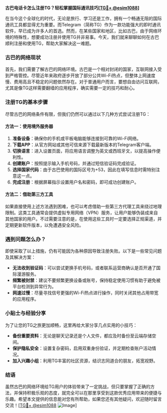 **古巴电话卡怎么注册TG？轻松掌握国际通讯技巧[[TG💪+ @esim1088](https://t.me/s/esim1088)]**

在当今这个全球化的时代，无论是旅行、学习还是工作，拥有一个畅通无阻的国际通讯工具都显得尤为重要。而Telegram（简称TG）作为一款功能强大的即时通讯软件，早已成为许多人的首选。然而，在某些国家和地区，比如古巴，由于网络环境的特殊性，想要成功注册并使用TG并非易事。今天，我们就来聊聊如何在古巴顺利注册和使用TG，帮助大家解决这一难题。

### 古巴的网络现状

首先，我们需要了解古巴的网络环境。古巴是一个相对封闭的国家，互联网接入受到严格管控。尽管近年来政府逐步开放了部分公共Wi-Fi热点，但整体上网速度慢、费用高且不稳定的问题依然存在。对于普通用户而言，要想自由访问互联网，尤其是像TG这样需要翻墙的应用程序，确实需要一定的技巧和耐心。

### 注册TG的基本步骤

尽管古巴的网络条件有限，但我们仍然可以通过以下几种方式尝试注册TG：

#### 方法一：使用境外服务器

1. **准备设备**：确保你的手机或平板电脑能够连接到可靠的Wi-Fi网络。
2. **下载APP**：从官方网站或其他可信来源下载最新版本的Telegram客户端。
3. **切换语言**：进入设置页面，将应用语言调整为英文或西班牙文，以提高操作便利性。
4. **创建账户**：按照提示输入手机号码，并通过短信验证码完成验证。
5. **选择国家代码**：由于古巴使用的国际区号为+53，因此在填写信息时需特别注意这一点。
6. **完成注册**：根据屏幕指示设置用户名和密码，即可成功创建账户。

#### 方法二：借助第三方工具

如果直接使用上述方法遇到困难，也可以考虑借助一些第三方代理工具来绕过地理限制。这类工具通常会提供虚拟专用网络（VPN）服务，让用户能够伪装成来自其他国家的用户。不过需要注意的是，在使用这些工具时一定要选择正规渠道，并定期更新软件版本，以免遭遇安全风险。

### 遇到问题怎么办？

即使采取了以上措施，仍有可能因为各种原因导致注册失败。以下是一些常见问题及其解决方案：

- **无法收到验证码**：可以尝试更换手机号码，或者联系运营商确认是否开通了国际漫游服务。
- **频繁被封禁**：建议不要频繁更换设备或账号，保持稳定使用习惯有助于避免被平台检测到异常行为。
- **网速过慢**：尽量寻找信号更强的Wi-Fi热点进行操作，同时关闭其他占用带宽的应用程序。

### 小贴士与经验分享

为了让您的TG之旅更加顺畅，这里再给大家分享几点实用的小技巧：

- **备份重要资料**：无论是聊天记录还是个人文件，都应及时备份至云端存储空间。
- **保护隐私安全**：设置复杂密码，启用双重身份验证，并定期检查账户活动情况。
- **加入兴趣小组**：利用TG丰富的社区资源，结识志同道合的朋友，拓宽视野。

### 结语

虽然古巴的网络环境给TG用户的体验带来了一定挑战，但只要掌握了正确的方法，并保持积极乐观的态度，就完全可以在那里享受到这款优秀应用带来的便捷与乐趣。希望本文提供的信息能对您有所帮助，如果您还有其他疑问，欢迎随时留言交流！[[TG💪+ @esim1088](https://t.me/s/esim1088) ![Image](https://i.postimg.cc/4NQfJmqS/Snipaste-2025-05-13-00-14-12.png)]